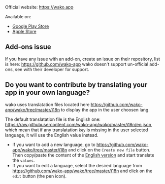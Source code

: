 Official website: https://wako.app

Available on:

- [Google Play Store](https://play.google.com/store/apps/details?id=app.wako)
- [Apple Store](https://itunes.apple.com/fr/app/wako-tv/id1456393880?l=en&mt=8)

## Add-ons issue

If you have any issue with an add-on, create an issue on their repository, list is here: https://github.com/wako-app
wako doesn't support un-official add-ons, see with their developer for support.

## Do you want to contribute by translating your app in your own language?

wako uses translatation files located here https://github.com/wako-app/wako/tree/master/i18n to display the app in the user choosen lang.

The default translatation file is the English one: https://raw.githubusercontent.com/wako-app/wako/master/i18n/en.json, which mean that if any translatation `key` is missing in the user selected language, it will use the English value instead.

- If you want to add a new language, go to https://github.com/wako-app/wako/tree/master/i18n and click on the `Create new file` button. Then copy/paste the content of the [English version](https://raw.githubusercontent.com/wako-app/wako/master/i18n/en.json) and start translate the `values`.
- If you want to edit a language, select the desired language from https://github.com/wako-app/wako/tree/master/i18n and click on the `edit` button (the pen icon).
